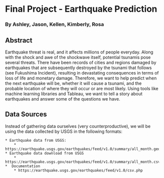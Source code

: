 # Final Project - Earthquake Prediction
### By Ashley, Jason, Kellen, Kimberly, Rosa

## Abstract

Earthquake threat is real, and it affects millions of people everyday. Along with the shock and awe of the shockwave itself, potential tsunamis pose several threats. There have been records of cities and regions damaged by earthquakes that are subsequently destroyed by the tsunami that follows (see Fukushima Incident), resulting in devastating consequences in terms of loss of life and monetary damage. Therefore, we want to help predict when the next earthquake will be, whether it will cause a tsunami, and the probable location of where they will occur or are most likely. Using tools like machine learning libraries and Tableau, we want to tell a story about earthquakes and answer some of the questions we have.

## Data Sources
Instead of gathering data ourselves (very counterproductive), we will be using the data collected by USGS in the following formats:

    * Earthquake data from USGS:
        * https://earthquake.usgs.gov/earthquakes/feed/v1.0/summary/all_month.geojson
    * Earthquake data download from USGS
        * https://earthquake.usgs.gov/earthquakes/feed/v1.0/summary/all_month.csv
    *  Documentation 
        * https://earthquake.usgs.gov/earthquakes/feed/v1.0/csv.php

 
